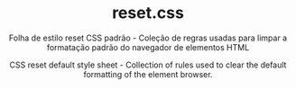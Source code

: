 <h1 align="center">reset.css</h1>
<p align="center">Folha de estilo reset CSS padrão - Coleção de regras usadas para limpar a formatação padrão do navegador de elementos HTML
<br>
<p align="center">CSS reset default style sheet - Collection of rules used to clear the default formatting of the element browser.
